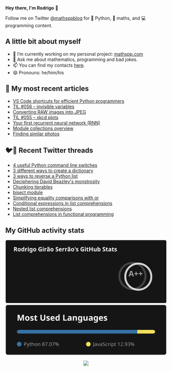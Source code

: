 **Hey there, I'm Rodrigo** 👋

Follow me on Twitter [@mathsppblog][twitter] for 🐍 Python, 🧠 maths, and 💻 programming content.


## A little bit about myself

- 🔭 I’m currently working on my personal project: [mathspp.com](https://mathspp.com)
- 💬 Ask me about mathematics, programming and bad jokes.
- 📫 You can find my contacts [here](https://mathspp.com/about#contacts).
- 😄 Pronouns: he/him/his


## 📖 My most recent articles

<!-- BLOG-POST-LIST:START -->
- [VS Code shortcuts for efficient Python programmers](https://mathspp.com/blog/vscode-shortcuts-for-efficient-python-programmers)
- [TIL #056 – invisible variables](https://mathspp.com/blog/til/invisible-variables)
- [Converting RAW images into JPEG](https://mathspp.com/blog/converting-raw-images-into-jpeg)
- [TIL #055 – xkcd plots](https://mathspp.com/blog/til/xkcd-plots)
- [Your first recurrent neural network &lpar;RNN&rpar;](https://mathspp.com/blog/your-first-recurrent-neural-network)
- [Module collections overview](https://mathspp.com/blog/module-collections-overview)
- [Finding similar photos](https://mathspp.com/blog/finding-similar-photos)
<!-- BLOG-POST-LIST:END -->


## 🐦📝 Recent Twitter threads

<!-- TWITTER-THREAD-LIST:START -->
- [4 useful Python command line switches](https://mathspp.com/blog/twitter-threads/4-useful-python-command-line-switches)
- [3 different ways to create a dictionary](https://mathspp.com/blog/twitter-threads/3-different-ways-to-create-a-dictionary)
- [3 ways to reverse a Python list](https://mathspp.com/blog/twitter-threads/3-ways-to-reverse-a-python-list)
- [Deciphering David Beazley&#39;s monstrosity](https://mathspp.com/blog/twitter-threads/deciphering-david-beazleys-monstrosity)
- [Chunking iterables](https://mathspp.com/blog/twitter-threads/chunking-iterables)
- [bisect module](https://mathspp.com/blog/twitter-threads/bisect-module)
- [Simplifying equality comparisons with or](https://mathspp.com/blog/twitter-threads/simplifying-equality-comparisons-with-or)
- [Conditional expressions in list comprehensions](https://mathspp.com/blog/twitter-threads/conditional-expressions-in-list-comprehensions)
- [Nested list comprehensions](https://mathspp.com/blog/twitter-threads/nested-list-comprehensions)
- [List comprehensions in functional programming](https://mathspp.com/blog/twitter-threads/list-comprehensions-in-functional-programming)
<!-- TWITTER-THREAD-LIST:END -->


##  My GitHub activity stats

<!-- Thanks to ofek! -->

<img src="general_stats.svg" alt="GitHub Statistics" loading="lazy">

<img src="language_stats.svg" alt="Top Languages" loading="lazy">

<p align='center'><img src='https://visitor-badge.laobi.icu/badge?page_id=RodrigoGiraoSerrao'></p>

[twitter]: https://twitter.com/mathsppblog
